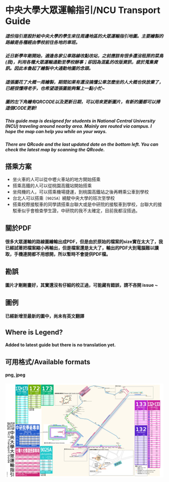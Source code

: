 # 中央大學大眾運輸指引/NCU Transport Guide
##### 這份指引是設計給中央大學的學生來往周邊地區的大眾運輸指引地圖。主要繪製的路線是各種經由學校前往各地的車班。
##### 近日新學年剛開始，適逢各家公車路線改點改站，之前應該有很多還沒租房的菜鳥(我)，利用各種大眾運輸通勤至學校辦事；卻因為混亂的改版資訊，疲於蒐集資訊。因此本魯起了繪製中大通勤地圖的念頭。
##### 這張圖花了大概一周繪製，期間如果有還沒搞懂公車怎麼坐的人大概也快放棄了，已經很懂得老手，也希望這張圖能夠幫上一點小忙~

##### 圖的左下角繪有QRCODE以及更新日期，可以用來更新圖片，有新的圖都可以掃這個CODE更新!

##### This guide map is designed for students in National Central University (NCU) traveling around nearby area. Mainly are routed via campus.  I hope the map can help you while on your ways.

##### There are QRcode and the last updated date on the bottom left. You can check the latest map by scanning the QRcode.




## 搭乘方案
+ 坐火車的人可以從中壢火車站的地方開始搭乘
+ 搭乘高鐵的人可以從桃園高鐵站開始搭乘
+ 坐飛機的人，可以搭乘機場捷運，到桃園高鐵站之後再轉乘公車到學校
+ 台北人可以搭乘`［9025A］`繞駛中央大學的班次至學校
+ 搭乘校際接駁車的同學請搭乘台聯大或是中研院的接駁車到學校，台聯大的接駁車似乎會檢查學生證，中研院的我不太確定，目前我都沒搭過。

## 關於PDF
#### 很多大眾運輸的路線圖繪輸出成PDF，但是由於原始的檔案的size實在太大了，我已經試著把檔案縮小再輸出，但是檔案還是太大了，輸出的PDF大到電腦難以讀取，手機連開都不用想開，所以暫時不會提供PDF檔。
## 勘誤
#### 圖片才剛剛畫好，其實還沒有仔細的校正過，可能藏有錯誤，請不吝開 issue ~
## 圖例
#### 已經新增至最新的圖中，尚未有英文翻譯
## Where is Legend?
#### Added to latest guide but there is no translation yet.
## 可用格式/Available formats
#### png, jpeg
![預覽圖](https://github.com/SODAIS69/NCU-Transport-Guide/blob/master/%E4%B8%AD%E5%A4%AE%E5%A4%A7%E5%AD%B8%E5%A4%A7%E7%9C%BE%E9%81%8B%E8%BC%B8%E6%8C%87%E5%BC%95%20NCU%20Transport%20Guide.jpg "Logo 標題文字 1")
